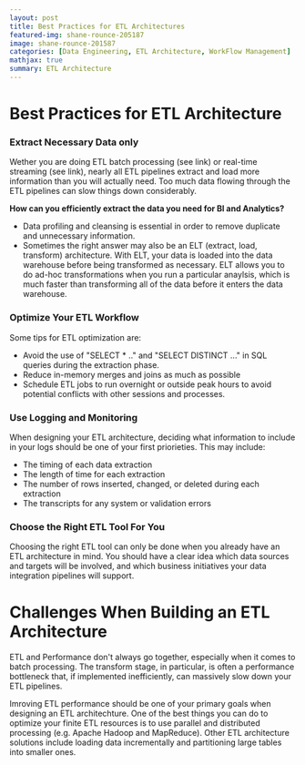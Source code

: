 ```yaml
---
layout: post
title: Best Practices for ETL Architectures
featured-img: shane-rounce-205187
image: shane-rounce-201587
categories: [Data Engineering, ETL Architecture, WorkFlow Management]
mathjax: true
summary: ETL Architecture
---
```


# Best Practices for ETL Architecture

### Extract Necessary Data only

Wether you are doing ETL batch processing (see link) or real-time streaming (see link), nearly all ETL pipelines extract and load more information than you will actually need. Too much data flowing through the ETL pipelines can slow things down considerably.

**How can you efficiently extract the data you need for BI and Analytics?**
- Data profiling and cleansing is essential in order to remove duplicate and unnecessary information.
- Sometimes the right answer may also be an ELT (extract, load, transform) architecture. With ELT, your data is loaded into the data warehouse before being transformed as necessary. ELT allows you to do ad-hoc transformations when you run a particular anaylsis, which is much faster than transforming all of the data before it enters the data warehouse.

### Optimize Your ETL Workflow
Some tips for ETL optimization are:
- Avoid the use of "SELECT * .." and "SELECT DISTINCT ..." in SQL queries during the extraction phase.
- Reduce in-memory merges and joins as much as possible
- Schedule ETL jobs to run overnight or outside peak hours to avoid potential conflicts with other sessions and processes.

### Use Logging and Monitoring
When designing your ETL architecture, deciding what information to include in your logs should be one of your first priorieties. This may include:
- The timing of each data extraction
- The length of time for each extraction
- The number of rows inserted, changed, or deleted during each extraction
- The transcripts for any system or validation errors


### Choose the Right ETL Tool For You
Choosing the right ETL tool can only be done when you already have an ETL architecture in mind. You should have a clear idea which data sources and targets will be involved, and which business initiatives your data integration pipelines will support.

# Challenges When Building an ETL Architecture
ETL and Performance don't always go together, especially when it comes to batch processing. The transform stage, in particular, is often a performance bottleneck that, if implemented inefficiently, can massively slow down your ETL pipelines.

Imroving ETL performance should be one of your primary goals when designing an ETL architechture. One of the best things you can do to optimize your finite ETL resources is to use parallel and distributed processing (e.g. Apache Hadoop and MapReduce). Other ETL architecture solutions include loading data incrementally and partitioning large tables into smaller ones.








